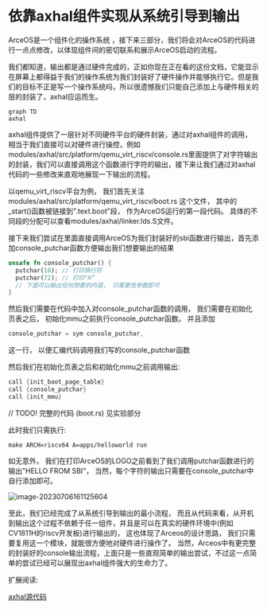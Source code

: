 # 依靠axhal组件实现从系统引导到输出

ArceOS是一个组件化的操作系统 ，接下来三部分，我们将会对ArceOS的代码进行一点点修改，以体现组件间的密切联系和展示ArceOS启动的流程。

我们都知道，输出都是通过硬件完成的，正如你现在正在看的这份文档，它能显示在屏幕上都得益于我们的操作系统为我们封装好了硬件操作并能够执行它。但是我们的目标不正是写一个操作系统吗，所以很遗憾我们只能自己添加上与硬件相关的层的封装了，axhal应运而生。

```mermaid
graph TD
axhal
```

axhal组件提供了一层针对不同硬件平台的硬件封装，通过对axhal组件的调用，相当于我们直接可以对硬件进行操控，例如modules/axhal/src/platform/qemu_virt_riscv/console.rs里面提供了对字符输出的封装，我们可以直接调用这个函数进行字符的输出，接下来让我们通过对axhal代码的一些修改来直观地展现一下输出的流程。

以qemu_virt_riscv平台为例， 我们首先关注modules/axhal/src/platform/qemu_virt_riscv/boot.rs 这个文件， 其中的_start()函数被链接到".text.boot"段， 作为ArceOS运行的第一段代码。  具体的不同段的分配可以查看modules/axhal/linker.lds.S文件。

接下来我们尝试在里面直接调用ArceOS为我们封装好的sbi函数进行输出，首先添加console_putchar函数方便输出我们想要输出的结果

```rust
unsafe fn console_putchar() {
  putchar(10); // 打印换行符
  putchar(72); // 打印"H“
  // 下面可以输出任何想要的内容， 只需更改参数即可
}
```

然后我们需要在代码中加入对console_putchar函数的调用， 我们需要在初始化页表之后， 初始化mmu之前执行console_putchar函数。 并且添加

```rust
console_putchar = sym console_putchar,
```

这一行， 以便汇编代码调用我们写的console_putchar函数

然后我们在初始化页表之后和初始化mmu之前调用输出: 

```rust
call {init_boot_page_table}
call {console_putchar}
call {init_mmu}
```

//  TODO!  完整的代码 (boot.rs) 见实验部分

此时我们只需执行: 

```shell
make ARCH=riscv64 A=apps/helloworld run
```

 如无意外， 我们在打印ArceOS的LOGO之前看到了我们调用putchar函数进行的输出"HELLO FROM SBI"， 当然，每个字符的输出只需要在console_putchar中自行添加即可。 

![image-20230706161125604](https://s2.loli.net/2023/07/06/OKws6HjEV478J5D.png)

至此，我们已经完成了从系统引导到输出的最小流程， 而且从代码来看，从开机到输出这个过程不依赖于任一组件，并且是可以在真实的硬件环境中(例如CV1811H的riscv开发板)进行输出的， 这也体现了Arceos的设计思路， 我们只需要复用这一个模块，就能很方便地对硬件进行操作了。 当然，Arceos中有更完整的封装好的console输出流程，上面只是一些直观简单的输出尝试，不过这一点简单的尝试已经可以展现出axhal组件强大的生命力了。

扩展阅读: 

  [axhal源代码]( https://github.com/rcore-os/arceos/tree/main/modules/axhal)